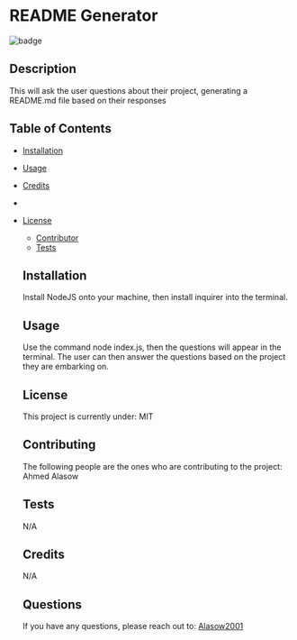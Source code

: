 

  # README Generator

  ![badge](https://img.shields.io/badge/license-MIT-blue/)</br>

  ## Description

  This will ask the user questions about their project, generating a README.md file based on their responses

  ## Table of Contents

  * [Installation](#installation)
  * [Usage](#usage)
  * [Credits](#credits)
  * 
* [License](#license)

  * [Contributor](#contributing)
  * [Tests](#test)

  ## Installation 
  Install NodeJS onto your machine, then install inquirer into the terminal.

  ## Usage
  Use the command node index.js, then the questions will appear in the terminal. The user can then answer the questions based on the project they are embarking on.

  ## License
  This project is currently under: MIT

  ## Contributing
  The following people are the ones who are contributing to the project: 
  Ahmed Alasow

  ## Tests
  
  N/A

  ## Credits
  N/A

  ## Questions
  If you have any questions, please reach out to: [Alasow2001](https://github.com/Alasow2001)

